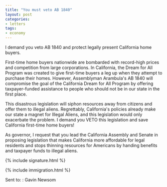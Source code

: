 ```yaml
---
title: "You must veto AB 1840"
layout: post
categories:
- letters
tags:
- economy
---
```


I demand you veto AB 1840 and protect legally present California home buyers.

First-time home buyers nationwide are bombarded with record-high prices and competition from large corporations. In California, the Dream for All Program was created to give first-time buyers a leg up when they attempt to purchase their homes. However, Assemblyman Arambula's AB 1840 will compromise the goal of the California Dream for All Program by offering taxpayer-funded assistance to people who should not be in our state in the first place.

This disastrous legislation will siphon resources away from citizens and offer them to illegal aliens. Regrettably, California's policies already make our state a magnet for Illegal Aliens, and this legislation would only exacerbate the problem. I demand you VETO this legislation and save California first-time home buyers!

As governor, I request that you lead the California Assembly and Senate in proposing legislation that makes California more affordable for legal residents and stops thinning resources for Americans by handing benefits and taxpayer funds to illegal aliens.

{% include signature.html %}

{% include immigration.html %}

Sent to:
: Gavin Newsom
